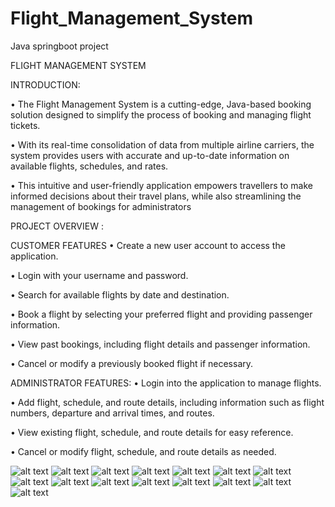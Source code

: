 # Flight_Management_System
Java springboot project

FLIGHT MANAGEMENT SYSTEM

INTRODUCTION:

•	The Flight Management System is a cutting-edge, Java-based booking solution designed to simplify the process of booking and managing flight tickets. 

•	With its real-time consolidation of data from multiple airline carriers, the system provides users with accurate and up-to-date information on available flights, schedules, and rates. 

•	This intuitive and user-friendly application empowers travellers to make informed decisions about their travel plans, while also streamlining the management of bookings for administrators

PROJECT OVERVIEW :

CUSTOMER FEATURES
•	Create a new user account to access the application. 

•	Login with your username and password. 

•	Search for available flights by date and destination. 

•	Book a flight by selecting your preferred flight and providing passenger information. 

•	View past bookings, including flight details and passenger information. 

•	Cancel or modify a previously booked flight if necessary.

ADMINISTRATOR FEATURES:
•	Login into the application to manage flights. 

•	Add flight, schedule, and route details, including information such as flight numbers, departure and arrival times, and routes. 

•	View existing flight, schedule, and route details for easy reference. 

•	Cancel or modify flight, schedule, and route details as needed.

![alt text](https://github.com/a-pawar/Flight_Management_System/blob/main/images/Flight%20Management%20System%20Project%20Presentation%20(2)_page-0001.jpg)
![alt text](https://github.com/a-pawar/Flight_Management_System/blob/main/images/Flight%20Management%20System%20Project%20Presentation%20(2)_page-0002.jpg)
![alt text](https://github.com/a-pawar/Flight_Management_System/blob/main/images/Flight%20Management%20System%20Project%20Presentation%20(2)_page-0003.jpg)
![alt text](https://github.com/a-pawar/Flight_Management_System/blob/main/images/Flight%20Management%20System%20Project%20Presentation%20(2)_page-0004.jpg)
![alt text](https://github.com/a-pawar/Flight_Management_System/blob/main/images/Flight%20Management%20System%20Project%20Presentation%20(2)_page-0005.jpg)
![alt text](https://github.com/a-pawar/Flight_Management_System/blob/main/images/Flight%20Management%20System%20Project%20Presentation%20(2)_page-0006.jpg)
![alt text](https://github.com/a-pawar/Flight_Management_System/blob/main/images/Flight%20Management%20System%20Project%20Presentation%20(2)_page-0007.jpg)
![alt text](https://github.com/a-pawar/Flight_Management_System/blob/main/images/Flight%20Management%20System%20Project%20Presentation%20(2)_page-0008.jpg)
![alt text](https://github.com/a-pawar/Flight_Management_System/blob/main/images/Flight%20Management%20System%20Project%20Presentation%20(2)_page-0009.jpg)
![alt text](https://github.com/a-pawar/Flight_Management_System/blob/main/images/Flight%20Management%20System%20Project%20Presentation%20(2)_page-0010.jpg)
![alt text](https://github.com/a-pawar/Flight_Management_System/blob/main/images/Flight%20Management%20System%20Project%20Presentation%20(2)_page-0011.jpg)
![alt text](https://github.com/a-pawar/Flight_Management_System/blob/main/images/Flight%20Management%20System%20Project%20Presentation%20(2)_page-0012.jpg)
![alt text](https://github.com/a-pawar/Flight_Management_System/blob/main/images/Flight%20Management%20System%20Project%20Presentation%20(2)_page-0013.jpg)
![alt text](https://github.com/a-pawar/Flight_Management_System/blob/main/images/Flight%20Management%20System%20Project%20Presentation%20(2)_page-0014.jpg)
![alt text](https://github.com/a-pawar/Flight_Management_System/blob/main/images/Flight%20Management%20System%20Project%20Presentation%20(2)_page-0015.jpg)
